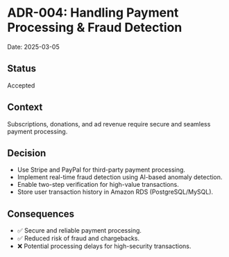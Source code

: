 # ADR-004: Handling Payment Processing & Fraud Detection

Date: 2025-03-05

## Status

Accepted

## Context

Subscriptions, donations, and ad revenue require secure and seamless payment processing.

## Decision

* Use Stripe and PayPal for third-party payment processing.
* Implement real-time fraud detection using AI-based anomaly detection.
* Enable two-step verification for high-value transactions.
* Store user transaction history in Amazon RDS (PostgreSQL/MySQL).

## Consequences

* ✅ Secure and reliable payment processing.
* ✅ Reduced risk of fraud and chargebacks.
* ❌ Potential processing delays for high-security transactions.